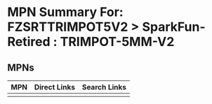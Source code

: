 



# MPN Summary For: FZSRTTRIMPOT5V2 > SparkFun-Retired : TRIMPOT-5MM-V2

## MPNs
  

|MPN|Direct Links|Search Links|
| :--- | :--- | :--- |
||||

